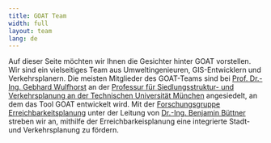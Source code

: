 ```yaml
---
title: GOAT Team
width: full
layout: team
lang: de
---
```


Auf dieser Seite möchten wir Ihnen die Gesichter hinter GOAT vorstellen. Wir sind ein vielseitiges Team aus Umweltingenieuren, GIS-Entwicklern und Verkehrsplanern. Die meisten Mitglieder des GOAT-Teams sind bei [Prof. Dr.-Ing. Gebhard Wulfhorst](https://www.bgu.tum.de/en/sv/team/prof-dr-ing-gebhard-wulfhorst/) an der [Professur für Siedlungsstruktur- und Verkehrsplanung an der Technischen Universität München](https://www.bgu.tum.de/en/sv/homepage/) angesiedelt, an dem das Tool GOAT entwickelt wird. Mit der [Forschungsgruppe Erreichbarkeitsplanung](https://www.bgu.tum.de/sv/research-group-accessibility-planning/) unter der Leitung von [Dr.-Ing. Benjamin Büttner](https://www.bgu.tum.de/en/sv/team/dr-ing-benjamin-buettner/) streben wir an, mithilfe der Erreichbarkeisplanung eine integrierte Stadt- und Verkehrsplanung zu fördern. 